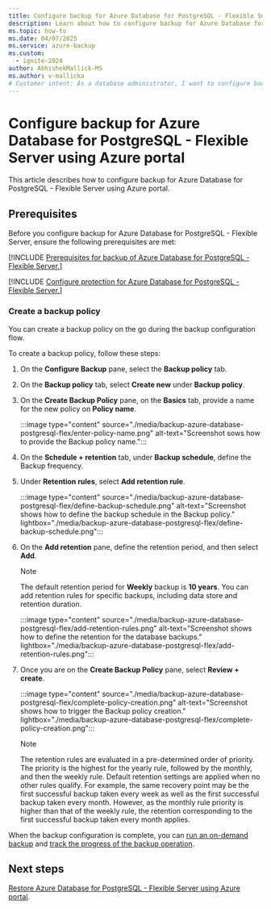 ```yaml
---
title: Configure backup for Azure Database for PostgreSQL - Flexible Server using Azure portal
description: Learn about how to configure backup for Azure Database for PostgreSQL - Flexible Server using Azure portal. 
ms.topic: how-to
ms.date: 04/07/2025
ms.service: azure-backup
ms.custom:
  - ignite-2024
author: AbhishekMallick-MS
ms.author: v-mallicka
# Customer intent: As a database administrator, I want to configure backup policies for Azure Database for PostgreSQL - Flexible Server using a portal, so that I can ensure data protection and manage retention effectively.
---
```


# Configure backup for Azure Database for PostgreSQL - Flexible Server using Azure portal

This article describes how to configure backup for Azure Database for PostgreSQL - Flexible Server using Azure portal. 

## Prerequisites

Before you configure backup for Azure Database for PostgreSQL - Flexible Server, ensure the following prerequisites are met:

[!INCLUDE [Prerequisites for backup of Azure Database for PostgreSQL - Flexible Server.](../../includes/backup-postgresql-flexible-server-prerequisites.md)]

[!INCLUDE [Configure protection for Azure Database for PostgreSQL - Flexible Server.](../../includes/configure-postgresql-flexible-server-backup.md)]

### Create a backup policy

You can create a backup policy on the go during the backup configuration flow.

To create a backup policy, follow these steps: 

1. On the **Configure Backup** pane, select the **Backup policy** tab.
2. On the **Backup policy** tab, select **Create new** under **Backup policy**.
3. On the **Create Backup Policy** pane, on the **Basics** tab,  provide a name for the new policy on **Policy name**.

   :::image type="content" source="./media/backup-azure-database-postgresql-flex/enter-policy-name.png" alt-text="Screenshot sows how to provide the Backup policy name.":::

4. On the **Schedule + retention** tab, under **Backup schedule**, define the Backup frequency.

5. Under **Retention rules**, select **Add retention rule**.

   :::image type="content" source="./media/backup-azure-database-postgresql-flex/define-backup-schedule.png" alt-text="Screenshot shows how to define the backup schedule in the Backup policy." lightbox="./media/backup-azure-database-postgresql-flex/define-backup-schedule.png":::

6. On the **Add retention** pane, define the retention period, and then select **Add**.


   >[!Note]
   >The default retention period for **Weekly** backup is **10 years**. You can add retention rules for specific backups, including data store and retention duration.

   :::image type="content" source="./media/backup-azure-database-postgresql-flex/add-retention-rules.png" alt-text="Screenshot shows how to define the retention for the database backups." lightbox="./media/backup-azure-database-postgresql-flex/add-retention-rules.png":::

7. Once you are on the **Create Backup Policy** pane, select **Review + create**.

   :::image type="content" source="./media/backup-azure-database-postgresql-flex/complete-policy-creation.png" alt-text="Screenshot shows how to trigger the Backup policy creation." lightbox="./media/backup-azure-database-postgresql-flex/complete-policy-creation.png":::    

    >[!Note]
    >The retention rules are evaluated in a pre-determined order of priority. The priority is the highest for the yearly rule, followed by the monthly, and then the weekly rule. Default retention settings are applied when no other rules qualify. For example, the same recovery point may be the first successful backup taken every week as well as the first successful backup taken every month. However, as the monthly rule priority is higher than that of the weekly rule, the retention corresponding to the first successful backup taken every month applies.
    

When the backup configuration is complete, you can [run an on-demand backup](tutorial-create-first-backup-azure-database-postgresql-flex.md#run-an-on-demand-backup) and [track the progress of the backup operation](tutorial-create-first-backup-azure-database-postgresql-flex.md#track-a-backup-job).


## Next steps

[Restore Azure Database for PostgreSQL - Flexible Server using Azure portal](./restore-azure-database-postgresql-flex.md).
